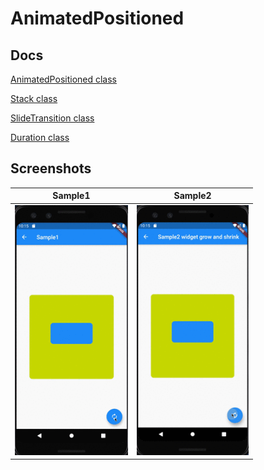 # AnimatedPositioned

## Docs

[AnimatedPositioned class](https://api.flutter.dev/flutter/widgets/AnimatedPositioned-class.html)

[Stack class](https://api.flutter.dev/flutter/widgets/Stack-class.html)

[SlideTransition class](https://api.flutter.dev/flutter/widgets/SlideTransition-class.html)

[Duration class](https://api.flutter.dev/flutter/dart-core/Duration-class.html)

## Screenshots

|Sample1|Sample2|
|:-:|:-:|
|<img src="./screenshots/gif/Sample1.gif" height="400" alt="Screenshot"/>|<img src="./screenshots/gif/Sample2.gif" height="400" alt="Screenshot"/>|